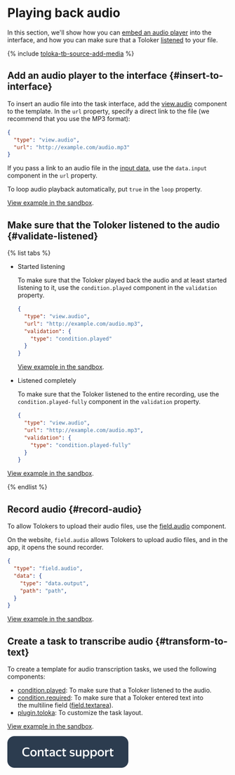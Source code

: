 # Playing back audio

In this section, we'll show how you can [embed an audio player](#insert-to-interface) into the interface, and how you can make sure that a Toloker [listened](#validate-listened) to your file.

{% include [toloka-tb-source-add-media](../_includes/toloka-tb-source/id-toloka-tb-source/add-media.md) %}

## Add an audio player to the interface {#insert-to-interface}

To insert an audio file into the task interface, add the [view.audio](../reference/view.audio.md) component to the template. In the `url` property, specify a direct link to the file (we recommend that you use the MP3 format):
```json
{
  "type": "view.audio",
  "url": "http://example.com/audio.mp3"
}
```

If you pass a link to an audio file in the [input data](work-with-data.md), use the `data.input` component in the `url` property.

To loop audio playback automatically, put `true` in the `loop` property.


[View example in the sandbox](https://tb.yandex.net/editor?config=N4Igxg9gdgZglgcxALhMAOlABF9IBucApgO57JYbY64gAuAngA5Hm2GkB0ANnAM508AGkw1acOkQC2fNgG1RYyoqW1GLNng4lOAQwCuAEzgRhKpXn0AnbppAALOnSZ9kAejfxuRALREAHrpSTN58PpBSnAgS9voARpwmbvohELqGfG4ATAAMAIwA7G55eZ5w3gD6AUEhRBUAsgAKAMwVBTk5ANIAQpzBzWbUqnjcEBBMbHRW+qxDNAC+5gC6iotQ8yBCIHBQTPp0KGgb80A&locale=en).


## Make sure that the Toloker listened to the audio {#validate-listened}

{% list tabs %}

- Started listening

  To make sure that the Toloker played back the audio and at least started listening to it, use the `condition.played` component in the `validation` property.
  ```json
  {
    "type": "view.audio",
    "url": "http://example.com/audio.mp3",
    "validation": {
      "type": "condition.played"
    }
  }
  ```

  [View example in the sandbox](https://tb.yandex.net/editor?locale=en&config=N4Igxg9gdgZglgcxALhMAOlABF9IBucApgO57JYbY64gAuAngA5Hm2GkB0ANnAM508AGkw1acOkQC2fNgG1RYyoqW1GLNng4lOAQwCuAEzgRhKpXm66ARkW6aQAFQBODLGF5gA1nCgIsAMr61lISWHBSUkTGupLcbiQSABYQ+nRYArrOdL7+dElEWAbGEJxm1Kp4+s72KLRJdHRMfMgA9K3w3EQAtEQAHrpSTF183ZBSnAjJwZwmrfrDELqGfK0ATAAMAIwA7K1bWx1wXQD6-YPDRCcAsgAKAMwnOxsbANIAQpxD9+WqOFq6XiGWImKBsKh-Gh4dSsOp4SBQYw5aCcYa6BjRX6Q+q+QRwkAATVSWCgRGiWDoECwaLc+UKxRM7l4TDKIHMYgAvuysFyKlgALqKXkckBCEC+JhpFBoEUcoA).


- Listened completely

  To make sure that the Toloker listened to the entire recording, use the `condition.played-fully` component in the `validation` property.
  ```json
  {
    "type": "view.audio",
    "url": "http://example.com/audio.mp3",
    "validation": {
      "type": "condition.played-fully"
    }
  }
  ```

  
[View example in the sandbox](https://tb.yandex.net/editor?locale=en&config=N4Igxg9gdgZglgcxALhMAOlABF9IBucApgO57JYbY64gAuAngA5Hm2GkB0ANnAM508AGkw1acOkQC2fNgG1RYyoqW1GLNng4lOAQwCuAEzgRhKpXm66ARkW6aQAFQBODLAN3O6cKAix0ACyIsA2MIEKhDLDBeMABrHz8AZX1rKQksEgkAiH06LF4BIihE-3DA4OLvZ2CayGdjX04zalU8fWd7FFoAujomPmQAeiH4biIAWiIAD10pJnG+CcgpTgRs1M4TIf0FiF1DPiGAJgAGAEYAdiHz89G4cYB9GbmFokeAWQAFAGZHy9OpwA0gAhTjzH4tVQ4LS6XiGXTeaBsKjQmh4dSsbp4SCRCQmKCcBa6BhEQwTGD6bjcBhQtE9HyCbEgACauSwUCIZLKWGJbgqISMJmivCYPIFxUMzRA5jEAF9ZVgFa0sABdRTKuUgIQgHxMPIoNBauVAA).

{% endlist %}

## Record audio {#record-audio}

To allow Tolokers to upload their audio files, use the [field.audio](../reference/field.audio.md) component.

On the website, `field.audio` allows Tolokers to upload audio files, and in the app, it opens the sound recorder.

```json
{
  "type": "field.audio",
  "data": {
    "type": "data.output",
    "path": "path",
  }
}
```

[View example in the sandbox](https://clck.ru/TEDEW).


## Create a task to transcribe audio {#transform-to-text}

To create a template for audio transcription tasks, we used the following components:

- [condition.played](../reference/condition.played.md): To make sure that a Toloker listened to the audio.
- [condition.required](../reference/condition.required.md): To make sure that a Toloker entered text into the multiline field ([field.textarea](../reference/field.textarea.md)).
- [plugin.toloka](../reference/plugin.toloka.md): To customize the task layout.


[View example in the sandbox](https://tb.yandex.net/editor?locale=en&config=N4Igxg9gdgZglgcxALhMAOlABF9IBucApgO57JYbY64gAuAngA5Hm2GkB0ANnAM508AGkw1acOkQC2fNgG1RYyoqW1uAQwBGRbmzwAZfpOx0IWOgAsiWdQFcAJnDNheTTsJVK8jFnoLESTjtHCA9qVTxbACddFGVw1VofVji8e3U6dU44KCZbQRARBIiQJgyLP2CnPE8xAF8ixPZ1XnS6Jyg2Kiacb2YUijxIKEd26E4mDQYiezCe2gscgsGQAE0IWywoIhnzM0n1BnMrGwcnLBc4NxrimjrarAaH7sS+31SQeB17TkkAD0yUSI6jmrxAGm0sRWABV+sdrP86FgGBssFZ1FEsDl4acQhdXO5Cg9eiA2iC4i8mm8BrQyZwNnQ8gVGj08GVLH4gXxbNwCsTHiySvgWnA2h0uvySck-MNRh1OECAI62OBA2ZE25iPCLKDLWjQxZ8LBSWwCLDaLDwbjcXY5G5Ne63R1iAC6iie1DZ3FsCBysjiCgSlJo1L8kx9OV+EG4EAA1uTBSHwYcGRLNbRYzl1Ss+GAotHYomtfR1HxYwB1UUcuIAVgADHWHs67oo3VA6oUQDkmSg0Io8FVQh8LHRGXxkAB6CdWogAWiIf3UUkmRD4s8gUk4vsstk02QgE9skwg6nsfAnACY6wBGADsE+v1+ncBtAH0F0uV6+ALIABQAzK+t4NgA0gAQpwy7-jcHZ1EAA).


[![image](../_images/buttons/contact-support.svg)](../concepts/support.md)

